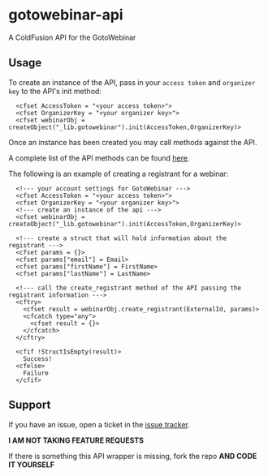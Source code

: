 # gotowebinar-api

A ColdFusion API for the GotoWebinar

## Usage

To create an instance of the API, pass in your `access token` and `organizer key` to the API's init method:

```
  <cfset AccessToken = "<your access token>">
  <cfset OrganizerKey = "<your organizer key>">
  <cfset webinarObj = createObject("_lib.gotowebinar").init(AccessToken,OrganizerKey)>
```

Once an instance has been created you may call methods against the API.

A complete list of the API methods can be found [here][1].

The following is an example of creating a registrant for a webinar:

```
  <!--- your account settings for GotoWebinar --->
  <cfset AccessToken = "<your access token>">
  <cfset OrganizerKey = "<your organizer key>">
  <!--- create an instance of the api --->
  <cfset webinarObj = createObject("_lib.gotowebinar").init(AccessToken,OrganizerKey)>

  <!--- create a struct that will hold information about the registrant --->
  <cfset params = {}>
  <cfset params["email"] = Email>
  <cfset params["firstName"] = FirstName>
  <cfset params["lastName"] = LastName>
	
  <!--- call the create_registrant method of the API passing the registrant information --->
  <cftry>
    <cfset result = webinarObj.create_registrant(ExternalId, params)>
    <cfcatch type="any">
      <cfset result = {}>
    </cfcatch>
  </cftry>

  <cfif !StructIsEmpty(result)>
    Success!
  <cfelse>
    Failure
  </cfif>
```

## Support

If you have an issue, open a ticket in the [issue tracker][2].

**I AM NOT TAKING FEATURE REQUESTS**

If there is something this API wrapper is missing, fork the repo **AND CODE IT YOURSELF**

[1]: https://developer.citrixonline.com/api-overview/gotowebinar-rest-api
[2]: https://github.com/rip747/gotowebinar-api/issues